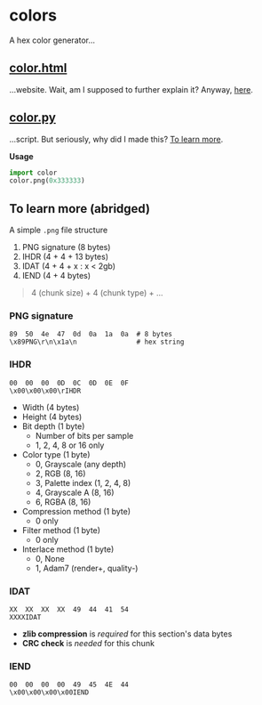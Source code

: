 # colors

A hex color generator...

## [color.html](color.html)

...website. 
Wait, am I supposed to further explain it? 
Anyway, [here](color.html).

## [color.py](color.py)

...script. 
But seriously, why did I made this?
[To learn more](https://www.w3.org/TR/PNG-Structure.html).

**Usage**

```py
import color
color.png(0x333333)
```

## To learn more (abridged)

A simple `.png` file structure

1. PNG signature (8 bytes)
2. IHDR (4 + 4 + 13 bytes)
3. IDAT (4 + 4 + x : x < 2gb)
4. IEND (4 + 4 bytes)

> 4 (chunk size) + 4 (chunk type) + ...  

### PNG signature

 ```
 89  50  4e  47  0d  0a  1a  0a  # 8 bytes
\x89PNG\r\n\x1a\n               # hex string
```

### IHDR

```
00  00  00  0D  0C  0D  0E  0F
\x00\x00\x00\rIHDR
```

- Width (4 bytes)
- Height (4 bytes)
- Bit depth (1 byte)
    - Number of bits per sample
    - 1, 2, 4, 8 or 16 only
- Color type (1 byte)
    - 0, Grayscale (any depth)
    - 2, RGB (8, 16)
    - 3, Palette index (1, 2, 4, 8)
    - 4, Grayscale A (8, 16)
    - 6, RGBA (8, 16)
- Compression method (1 byte)
    - 0 only
- Filter method (1 byte)
    - 0 only
- Interlace method (1 byte)
    - 0, None
    - 1, Adam7 (render+, quality-)

### IDAT

```
XX  XX  XX  XX  49  44  41  54
XXXXIDAT
```

- **zlib compression** is *required* for this section's data bytes
- **CRC check** is *needed* for this chunk 

### IEND

```
00  00  00  00  49  45  4E  44
\x00\x00\x00\x00IEND
```
